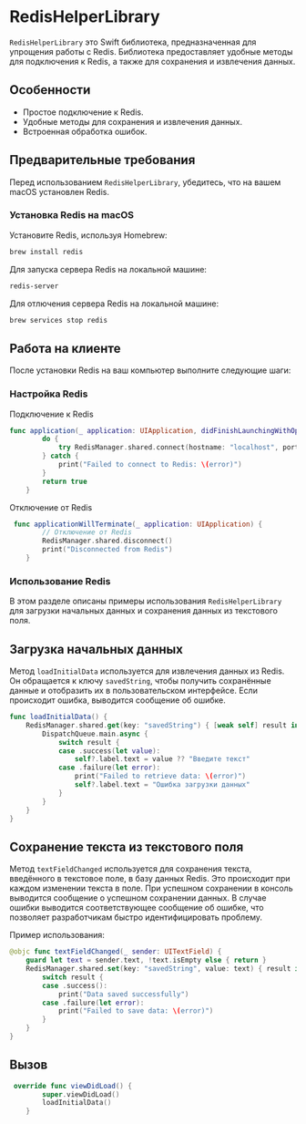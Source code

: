 # RedisHelperLibrary

`RedisHelperLibrary` это Swift библиотека, предназначенная для упрощения работы с Redis. Библиотека предоставляет удобные методы для подключения к Redis, а также для сохранения и извлечения данных.

## Особенности
- Простое подключение к Redis.
- Удобные методы для сохранения и извлечения данных.
- Встроенная обработка ошибок.

## Предварительные требования
Перед использованием `RedisHelperLibrary`, убедитесь, что на вашем macOS установлен Redis.

### Установка Redis на macOS
Установите Redis, используя Homebrew:
```bash
brew install redis
```
Для запуска сервера Redis на локальной машине:
```bash
redis-server
```
Для отлючения сервера Redis на локальной машине:
```bash
brew services stop redis
```

## Работа на клиенте
После установки Redis на ваш компьютер выполните следующие шаги:
### Настройка Redis 
Подключение к Redis  
```swift
func application(_ application: UIApplication, didFinishLaunchingWithOptions launchOptions: [UIApplication.LaunchOptionsKey: Any]?) -> Bool {
        do {
            try RedisManager.shared.connect(hostname: "localhost", port: 6379)
        } catch {
            print("Failed to connect to Redis: \(error)")
        }
        return true
    }
```

Отключение от Redis
```swift
 func applicationWillTerminate(_ application: UIApplication) {
        // Отключение от Redis
        RedisManager.shared.disconnect()
        print("Disconnected from Redis")
    }
```
### Использование Redis 
В этом разделе описаны примеры использования `RedisHelperLibrary` для загрузки начальных данных и сохранения данных из текстового поля.

## Загрузка начальных данных

Метод `loadInitialData` используется для извлечения данных из Redis. Он обращается к ключу `savedString`, чтобы получить сохранённые данные и отобразить их в пользовательском интерфейсе. Если происходит ошибка, выводится сообщение об ошибке.

```swift
func loadInitialData() {
    RedisManager.shared.get(key: "savedString") { [weak self] result in
        DispatchQueue.main.async {
            switch result {
            case .success(let value):
                self?.label.text = value ?? "Введите текст"
            case .failure(let error):
                print("Failed to retrieve data: \(error)")
                self?.label.text = "Ошибка загрузки данных"
            }
        }
    }
}
```
## Сохранение текста из текстового поля

Метод `textFieldChanged` используется для сохранения текста, введённого в текстовое поле, в базу данных Redis. Это происходит при каждом изменении текста в поле. При успешном сохранении в консоль выводится сообщение о успешном сохранении данных. В случае ошибки выводится соответствующее сообщение об ошибке, что позволяет разработчикам быстро идентифицировать проблему.

Пример использования:

```swift
@objc func textFieldChanged(_ sender: UITextField) {
    guard let text = sender.text, !text.isEmpty else { return }
    RedisManager.shared.set(key: "savedString", value: text) { result in
        switch result {
        case .success():
            print("Data saved successfully")
        case .failure(let error):
            print("Failed to save data: \(error)")
        }
    }
}
```
## Вызов
```swift
 override func viewDidLoad() {
        super.viewDidLoad()
        loadInitialData()
    }
```



